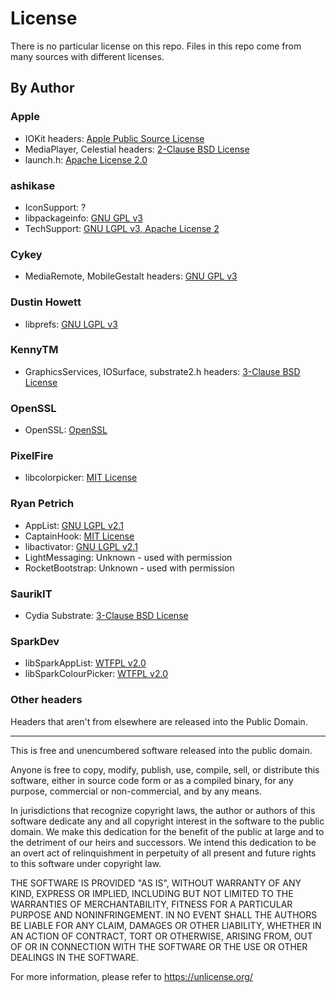 # License
There is no particular license on this repo. Files in this repo come from many sources with different licenses.

## By Author
### Apple
* IOKit headers: [Apple Public Source License](https://opensource.apple.com/license/apsl/)
* MediaPlayer, Celestial headers: [2-Clause BSD License](https://github.com/WebKit/webkit/blob/master/Source/WebCore/LICENSE-APPLE)
* launch.h: [Apache License 2.0](https://www.apache.org/licenses/LICENSE-2.0.html)

### ashikase
* IconSupport: ?
* libpackageinfo: [GNU GPL v3](https://github.com/ashikase/libpackageinfo/blob/master/LICENSE)
* TechSupport: [GNU LGPL v3, Apache License 2](https://github.com/ashikase/TechSupport/blob/master/LICENSE)

### Cykey
* MediaRemote, MobileGestalt headers: [GNU GPL v3](https://github.com/Cykey/ios-reversed-headers/blob/master/LICENSE.txt)

### Dustin Howett
* libprefs: [GNU LGPL v3](https://github.com/DHowett/preferenceloader/blob/master/LICENSE)

### KennyTM
* GraphicsServices, IOSurface, substrate2.h headers: [3-Clause BSD License](https://opensource.org/licenses/BSD-3-Clause)

### OpenSSL
* OpenSSL: [OpenSSL](https://www.openssl.org/source/license.html)

### PixelFire
* libcolorpicker: [MIT License](https://github.com/atomikpanda/libcolorpicker/blob/master/LICENSE.md)

### Ryan Petrich
* AppList: [GNU LGPL v2.1](https://github.com/rpetrich/AppList/blob/master/LICENSE)
* CaptainHook: [MIT License](https://mit-license.org/)
* libactivator: [GNU LGPL v2.1](https://www.gnu.org/licenses/old-licenses/lgpl-2.1.html)
* LightMessaging: Unknown - used with permission
* RocketBootstrap: Unknown - used with permission

### SaurikIT
* Cydia Substrate: [3-Clause BSD License](https://opensource.org/licenses/BSD-3-Clause)

### SparkDev
* libSparkAppList: [WTFPL v2.0](https://github.com/SparkDev97/libSparkAppList/blob/master/LICENSE.md)
* libSparkColourPicker: [WTFPL v2.0](https://github.com/SparkDev97/libSparkColourPicker/blob/master/LICENSE.md)

### Other headers
Headers that aren't from elsewhere are released into the Public Domain.

---

This is free and unencumbered software released into the public domain.

Anyone is free to copy, modify, publish, use, compile, sell, or
distribute this software, either in source code form or as a compiled
binary, for any purpose, commercial or non-commercial, and by any
means.

In jurisdictions that recognize copyright laws, the author or authors
of this software dedicate any and all copyright interest in the
software to the public domain. We make this dedication for the benefit
of the public at large and to the detriment of our heirs and
successors. We intend this dedication to be an overt act of
relinquishment in perpetuity of all present and future rights to this
software under copyright law.

THE SOFTWARE IS PROVIDED "AS IS", WITHOUT WARRANTY OF ANY KIND,
EXPRESS OR IMPLIED, INCLUDING BUT NOT LIMITED TO THE WARRANTIES OF
MERCHANTABILITY, FITNESS FOR A PARTICULAR PURPOSE AND NONINFRINGEMENT.
IN NO EVENT SHALL THE AUTHORS BE LIABLE FOR ANY CLAIM, DAMAGES OR
OTHER LIABILITY, WHETHER IN AN ACTION OF CONTRACT, TORT OR OTHERWISE,
ARISING FROM, OUT OF OR IN CONNECTION WITH THE SOFTWARE OR THE USE OR
OTHER DEALINGS IN THE SOFTWARE.

For more information, please refer to <https://unlicense.org/>
